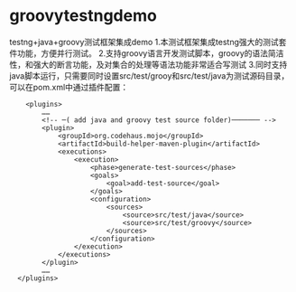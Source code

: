 # groovytestngdemo
testng+java+groovy测试框架集成demo
1.本测试框架集成testng强大的测试套件功能，方便并行测试。
2.支持groovy语言开发测试脚本，groovy的语法简洁性，和强大的断言功能，及对集合的处理等语法功能非常适合写测试
3.同时支持java脚本运行，只需要同时设置src/test/grooy和src/test/java为测试源码目录，可以在pom.xml中通过插件配置：

        <plugins>
            ……
            <!-- ─( add java and groovy test source folder)─────── -->
            <plugin>
                <groupId>org.codehaus.mojo</groupId>
                <artifactId>build-helper-maven-plugin</artifactId>
                <executions>
                    <execution>
                        <phase>generate-test-sources</phase>
                        <goals>
                            <goal>add-test-source</goal>
                        </goals>
                        <configuration>
                            <sources>
                                <source>src/test/java</source>
                                <source>src/test/groovy</source>
                            </sources>
                        </configuration>
                    </execution>
                </executions>
            </plugin>
            ……
      </plugins>

